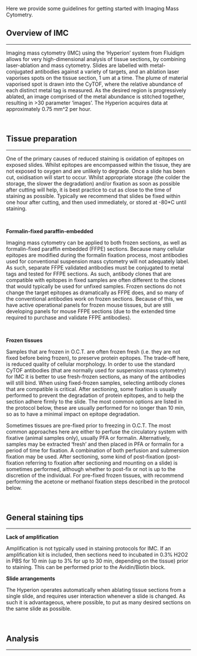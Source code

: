 Here we provide some guidelines for getting started with Imaging Mass Cytometry.

## Overview of IMC

---

Imaging mass cytometry (IMC) using the ‘Hyperion’ system from Fluidigm allows for very high-dimensional analysis of tissue sections, by combining laser-ablation and mass cytometry. Slides are labelled with metal-conjugated antibodies against a variety of targets, and an ablation laser vaporises spots on the tissue section, 1 um at a time. The plume of material vaporised spot is drawn into the CyTOF, where the relative abundance of each distinct metal tag is measured. As the desired region is progressively ablated, an image comprised of the metal abundance is stitched together, resulting in >30 parameter ‘images’. The Hyperion acquires data at approximately 0.75 mm^2 per hour.

<br />

## Tissue preparation

---

One of the primary causes of reduced staining is oxidation of epitopes on exposed slides. Whilst epitopes are encompassed within the tissue, they are not exposed to oxygen and are unlikely to degrade. Once a slide has been cut, oxidisation will start to occur. Whilst appropriate storage (the colder the storage, the slower the degradation) and/or fixation as soon as possible after cutting will help, it is best practice to cut as close to the time of staining as possible. Typically we recommend that slides be fixed within one hour after cutting, and then used immediately, or stored at -80*C until staining.

<br />

**Formalin-fixed paraffin-embedded**

Imaging mass cytometry can be applied to both frozen sections, as well as formalin-fixed paraffin embedded (FFPE) sections. Because many cellular epitopes are modified during the formalin fixation process, most antibodies used for conventional suspension mass cytometry will not adequately label. As such, separate FFPE validated antibodies must be conjugated to metal tags and tested for FFPE sections. As such, antibody clones that are compatible with epitopes in fixed samples are often different to the clones that would typically be used for unfixed samples. Frozen sections do not change the target epitopes as dramatically as FFPE does, and so many of the conventional antibodies work on frozen sections. Because of this, we have active operational panels for frozen mouse tissues, but are still developing panels for mouse FFPE sections (due to the extended time required to purchase and validate FFPE antibodies).

<br />

**Frozen tissues**

Samples that are frozen in O.C.T. are often frozen fresh (i.e. they are not fixed before being frozen), to preserve protein epitopes. The trade-off here, is reduced quality of cellular morphology. In order to use the standard CyTOF antibodies (that are normally used for suspension mass cytometry) for IMC it is better to use fresh-frozen sections, as many of the antibodies will still bind. When using fixed-frozen samples, selecting antibody clones that are compatible is critical. After sectioning, some fixation is usually performed to prevent the degradation of protein epitopes, and to help the section adhere firmly to the slide. The most common options are listed in the protocol below, these are usually performed for no longer than 10 min, so as to have a minimal impact on epitope degradation.

Sometimes tissues are pre-fixed prior to freezing in O.C.T. The most common approaches here are either to perfuse the circulatory system with fixative (animal samples only), usually PFA or formalin. Alternatively, samples may be extracted ‘fresh’ and then placed in PFA or formalin for a period of time for fixation. A combination of both perfusion and submersion fixation may be used. After sectioning, some kind of post-fixation (post-fixation referring to fixation after sectioning and mounting on a slide) is sometimes performed, although whether to post-fix or not is up to the discretion of the individual. For pre-fixed frozen tissues, with recommend performing the acetone or methanol fixation steps described in the protocol below.

<br />


## General staining tips

---

**Lack of amplification**

Amplification is not typically used in staining protocols for IMC. If an amplification kit is included, then sections need to incubated in 0.3% H2O2 in PBS for 10 min (up to 3% for up to 30 min, depending on the tissue) prior to staining. This can be performed prior to the Avidin/Biotin block.

**Slide arrangements**

The Hyperion operates automatically when ablating tissue sections from a single slide, and requires user interaction whenever a slide is changed. As such it is advantageous, where possible, to put as many desired sections on the same slide as possible.


<br />

## Analysis

---

<br />
